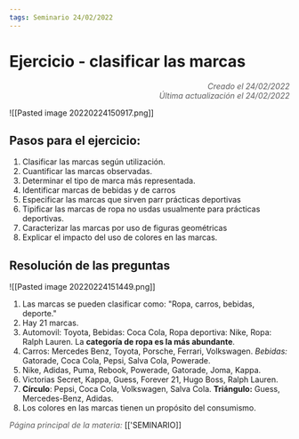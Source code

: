 ```yaml
---
tags: Seminario 24/02/2022
---
```


# Ejercicio - clasificar las marcas
<div style="text-align: right; opacity: 0.7; font-style: italic;">Creado el 24/02/2022</div>
<div style="text-align: right; opacity: 0.7; font-style: italic;">Última actualización el 24/02/2022</div>

![[Pasted image 20220224150917.png]]

## Pasos para el ejercicio:

1. Clasificar las marcas según utilización.
2. Cuantificar las marcas observadas.
3. Determinar el tipo de marca más representada.
4. Identificar marcas de bebidas y de carros
5. Especificar las marcas que sirven parr prácticas deportivas
6. Tipificar las marcas de ropa no usdas usualmente para prácticas deportivas.
7. Caracterizar las marcas por uso de figuras geométricas
8. Explicar el impacto del uso de colores en las marcas.

## Resolución de las preguntas

![[Pasted image 20220224151449.png]]

1. Las marcas se pueden clasificar como: "Ropa, carros, bebidas, deporte."
2. Hay 21 marcas.
3. Automovil: Toyota, Bebidas: Coca Cola, Ropa deportiva: Nike, Ropa: Ralph Lauren. La **categoría de ropa es la más abundante**.
4. Carros: Mercedes Benz, Toyota, Porsche, Ferrari, Volkswagen. *Bebidas:* Gatorade, Coca Cola, Pepsi, Salva Cola, Powerade.
5. Nike, Adidas, Puma, Rebook, Powerade, Gatorade, Joma, Kappa.
6. Victorias Secret, Kappa, Guess, Forever 21, Hugo Boss, Ralph Lauren.
7. **Círculo**: Pepsi, Coca Cola, Volkswagen, Salva Cola. **Triángulo:** Guess, Mercedes-Benz, Adidas.
8. Los colores en las marcas tienen un propósito del consumismo. 

<span style="opacity: 0.7; font-style: italic;">Página principal de la materia:</span> [['SEMINARIO]]